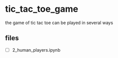 # tic_tac_toe_game
the game of tic tac toe can be played in several ways  

## files    

- [ ] 2_human_players.ipynb  
